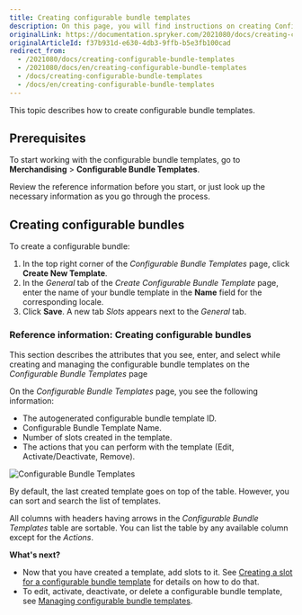 ```yaml
---
title: Creating configurable bundle templates
description: On this page, you will find instructions on creating Configurable Bundle Templates in the Spryker Back Office.
originalLink: https://documentation.spryker.com/2021080/docs/creating-configurable-bundle-templates
originalArticleId: f37b931d-e630-4db3-9ffb-b5e3fb100cad
redirect_from:
  - /2021080/docs/creating-configurable-bundle-templates
  - /2021080/docs/en/creating-configurable-bundle-templates
  - /docs/creating-configurable-bundle-templates
  - /docs/en/creating-configurable-bundle-templates
---
```


This topic describes how to create configurable bundle templates.

## Prerequisites

To start working with the configurable bundle templates, go to **Merchandising** > **Configurable Bundle Templates**.

Review the reference information before you start, or just look up the necessary information as you go through the process.

## Creating configurable bundles

To create a configurable bundle:
1. In the top right corner of the *Configurable Bundle Templates* page, click **Create New Template**.
2. In the *General* tab of the *Create Configurable Bundle Template* page, enter the name of your bundle template in the **Name** field for the corresponding locale.
3. Click **Save**. A new tab *Slots* appears next to the *General* tab.

<a id="reference-information-creating-configurable-bundles"></a>

### Reference information: Creating configurable bundles

This section describes the attributes that you see, enter, and select while creating and managing the configurable bundle templates on the *Configurable Bundle Templates* page

On the *Configurable Bundle Templates* page, you see the following information:

* The autogenerated configurable bundle template ID.
* Configurable Bundle Template Name.
* Number of slots created in the template.
* The actions that you can perform with the template (Edit, Activate/Deactivate, Remove).

![Configurable Bundle Templates](https://spryker.s3.eu-central-1.amazonaws.com/docs/User+Guides/Back+Office+User+Guides/Products/Configurable+Bundle+Templates/configurable-bundle-templates-table.png)

By default, the last created template goes on top of the table. However, you can sort and search the list of templates.

All columns with headers having arrows in the *Configurable Bundle Templates* table are sortable. You can list the table by any available column except for the *Actions*.

**What's next?**

* Now that you have created a template, add slots to it. See [Creating a slot for a configurable bundle template](/docs/scos/user/user-guides/{{page.version}}/back-office-user-guide/merchandising/configurable-bundle-templates/managing-configurable-bundle-templates.html#creating-slots-in-configurable-bundle-templates) for details on how to do that.
* To edit, activate, deactivate, or delete a configurable bundle template, see [Managing configurable bundle templates](/docs/scos/user/user-guides/{{page.version}}/back-office-user-guide/merchandising/configurable-bundle-templates/managing-configurable-bundle-templates.html).
